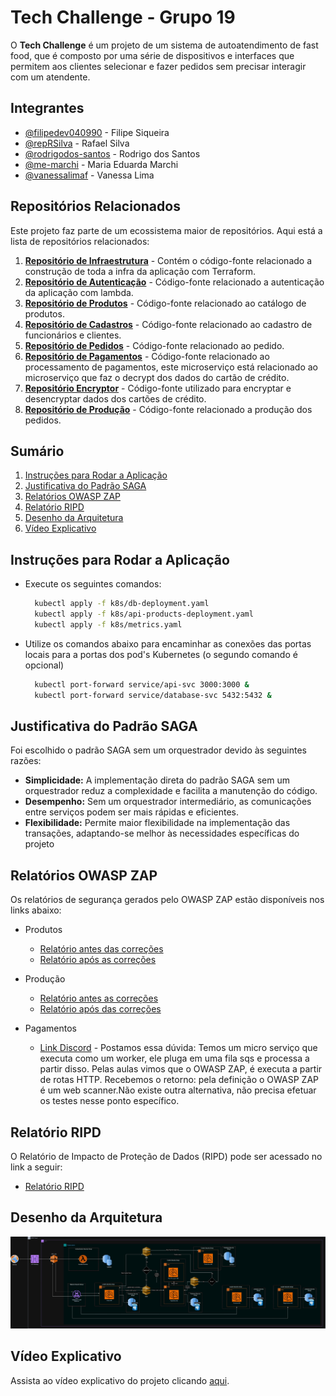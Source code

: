 # Tech Challenge - Grupo 19

O **Tech Challenge** é um projeto de um sistema de autoatendimento de fast food, que é composto por uma série de dispositivos e interfaces que permitem aos clientes selecionar e fazer pedidos sem precisar interagir com um atendente.


## Integrantes

- [@filipedev040990](https://www.github.com/filipedev040990) - Filipe Siqueira
- [@repRSilva](https://www.github.com/repRSilva) - Rafael Silva
- [@rodrigodos-santos](https://www.github.com/rodrigodos-santos) - Rodrigo dos Santos
- [@me-marchi](https://www.github.com/me-marchi) - Maria Eduarda Marchi
- [@vanessalimaf](https://www.github.com/vanessalimaf) - Vanessa Lima

## Repositórios Relacionados

Este projeto faz parte de um ecossistema maior de repositórios. Aqui está a lista de repositórios relacionados:

1. **[Repositório de Infraestrutura](https://github.com/FIAP-SOAT-G19/tech-challenge-iac)** - Contém o código-fonte relacionado a construção de toda a infra da aplicação com Terraform.
2. **[Repositório de Autenticação](https://github.com/FIAP-SOAT-G19/lambda)** - Código-fonte relacionado a autenticação da aplicação com lambda.
3. **[Repositório de Produtos](https://github.com/FIAP-SOAT-G19/products-microservice)** - Código-fonte relacionado ao catálogo de produtos.
4. **[Repositório de Cadastros](https://github.com/FIAP-SOAT-G19/registrations-microservice)** - Código-fonte relacionado ao cadastro de funcionários e clientes.
5. **[Repositório de Pedidos](https://github.com/FIAP-SOAT-G19/order-microsservice)** - Código-fonte relacionado ao pedido.
6. **[Repositório de Pagamentos](https://github.com/FIAP-SOAT-G19/payments-microsservice)** - Código-fonte relacionado ao processamento de pagamentos, este microserviço está relacionado ao microserviço que faz o decrypt dos dados do cartão de crédito.
7. **[Repositório Encryptor](https://github.com/FIAP-SOAT-G19/card-encryptor-microsservice)** - Código-fonte utilizado para encryptar e desencryptar dados dos cartões de crédito.
8. **[Repositório de Produção](https://github.com/FIAP-SOAT-G19/production-microservice)** - Código-fonte relacionado a produção dos pedidos.


## Sumário
1. [Instruções para Rodar a Aplicação](#instruções-para-rodar-a-aplicação)
2. [Justificativa do Padrão SAGA](#justificativa-do-padrão-saga)
3. [Relatórios OWASP ZAP](#relatórios-owasp-zap)
4. [Relatório RIPD](#relatório-ripd)
5. [Desenho da Arquitetura](#desenho-da-arquitetura)
6. [Vídeo Explicativo](#vídeo-explicativo)

## Instruções para Rodar a Aplicação
- Execute os seguintes comandos:
  ```bash
    kubectl apply -f k8s/db-deployment.yaml
    kubectl apply -f k8s/api-products-deployment.yaml
    kubectl apply -f k8s/metrics.yaml
  ```

- Utilize os comandos abaixo para encaminhar as conexões das portas locais para a portas dos pod's Kubernetes (o segundo comando é opcional)
  ```bash
    kubectl port-forward service/api-svc 3000:3000 &
    kubectl port-forward service/database-svc 5432:5432 &
  ```

## Justificativa do Padrão SAGA

Foi escolhido o padrão SAGA sem um orquestrador devido às seguintes razões:
- **Simplicidade:** A implementação direta do padrão SAGA sem um orquestrador reduz a complexidade e facilita a manutenção do código.
- **Desempenho:** Sem um orquestrador intermediário, as comunicações entre serviços podem ser mais rápidas e eficientes.
- **Flexibilidade:** Permite maior flexibilidade na implementação das transações, adaptando-se melhor às necessidades específicas do projeto

## Relatórios OWASP ZAP

Os relatórios de segurança gerados pelo OWASP ZAP estão disponíveis nos links abaixo:

- Produtos
  - [Relatório antes das correções](https://fiap-soat-g19.github.io/owasp-zap/before-product-ms.html)
  - [Relatório após as correções](https://fiap-soat-g19.github.io/owasp-zap/after-product-ms.html)

- Produção
  - [Relatório antes as correções](https://fiap-soat-g19.github.io/owasp-zap/2024-06-21-ZAP-Report-localhost.html)
  - [Relatório após das correções](https://fiap-soat-g19.github.io/owasp-zap/after-production-ms.html)

- Pagamentos
  - [Link Discord](https://discord.com/channels/1065992165232214066/1257387783123767317) - Postamos essa dúvida: Temos um micro serviço que executa como um worker, ele pluga em uma fila sqs e processa a partir disso. Pelas aulas vimos que o OWASP ZAP, é executa a partir de rotas HTTP. Recebemos o retorno: pela definição o OWASP ZAP é um web scanner.Não existe outra alternativa, não precisa efetuar os testes nesse ponto específico.

## Relatório RIPD

O Relatório de Impacto de Proteção de Dados (RIPD) pode ser acessado no link a seguir:
- [Relatório RIPD](./assets/reports/RIPD-Grp19.pdf)

## Desenho da Arquitetura
![Arquitetura do Projeto](./assets/images/final-arch.jpg)

## Vídeo Explicativo

Assista ao vídeo explicativo do projeto clicando [aqui](https://youtu.be/iJ0IAZHSmN8?si=N8btjMlgCpygqIo_).
